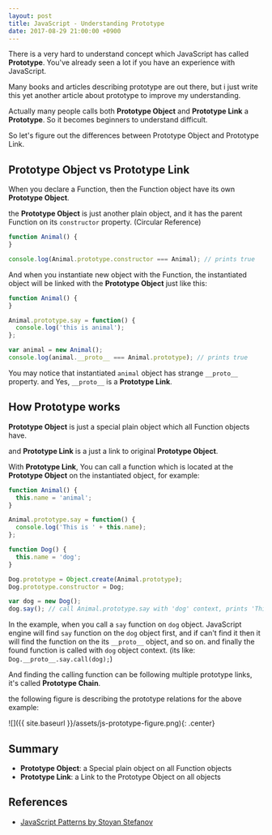 ```yaml
---
layout: post
title: JavaScript - Understanding Prototype
date: 2017-08-29 21:00:00 +0900
---
```


There is a very hard to understand concept which JavaScript has called **Prototype**. You've already seen a lot if you have an experience with JavaScript.

Many books and articles describing prototype are out there, but i just write this yet another article about prototype to improve my understanding.

Actually many people calls both **Prototype Object** and **Prototype Link** a **Prototype**. So it becomes beginners to understand difficult.

So let's figure out the differences between Prototype Object and Prototype Link.

## Prototype Object vs Prototype Link

When you declare a Function, then the Function object have its own **Prototype Object**.

the **Prototype Object** is just another plain object, and it has the parent Function on its `constructor` property. (Circular Reference)

```javascript
function Animal() {
}

console.log(Animal.prototype.constructor === Animal); // prints true
```

And when you instantiate new object with the Function, the instantiated object will be linked with the **Prototype Object** just like this:

```javascript
function Animal() {
}

Animal.prototype.say = function() {
  console.log('this is animal');
};

var animal = new Animal();
console.log(animal.__proto__ === Animal.prototype); // prints true
```

You may notice that instantiated `animal` object has strange `__proto__` property. and Yes, `__proto__` is a **Prototype Link**.

## How Prototype works

**Prototype Object** is just a special plain object which all Function objects have.

and **Prototype Link** is a just a link to original **Prototype Object**.

With **Prototype Link**, You can call a function which is located at the **Prototype Object** on the instantiated object, for example:

```javascript
function Animal() {
  this.name = 'animal';
}

Animal.prototype.say = function() {
  console.log('This is ' + this.name);
};

function Dog() {
  this.name = 'dog';
}

Dog.prototype = Object.create(Animal.prototype);
Dog.prototype.constructor = Dog;

var dog = new Dog();
dog.say(); // call Animal.prototype.say with 'dog' context, prints 'This is dog'
```

In the example, when you call a `say` function on `dog` object. JavaScript engine will find `say` function on the `dog` object first, and if can't find it then it will find the function on the its `__proto__` object, and so on. and finally the found function is called with `dog` object context. (its like: `Dog.__proto__.say.call(dog);`)

And finding the calling function can be following multiple prototype links, it's called **Prototype Chain**.

the following figure is describing the prototype relations for the above example:

![]({{ site.baseurl }}/assets/js-prototype-figure.png){: .center}

## Summary

- **Prototype Object**: a Special plain object on all Function objects
- **Prototype Link**: a Link to the Prototype Object on all objects

## References

- [JavaScript Patterns by Stoyan Stefanov](http://shop.oreilly.com/product/9780596806767.do)
